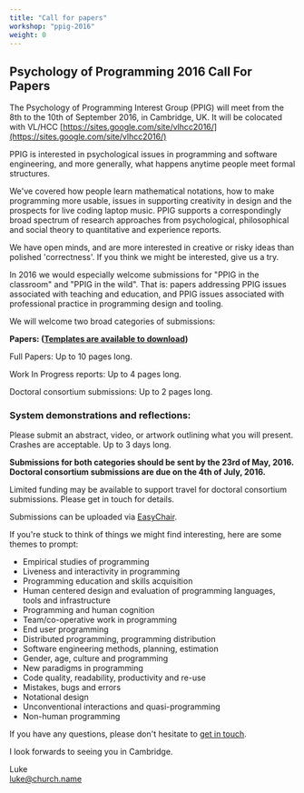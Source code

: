 ```yaml
---
title: "Call for papers"
workshop: "ppig-2016"
weight: 0
---
```



Psychology of Programming 2016 Call For Papers
----------------------------------------------

The Psychology of Programming Interest Group (PPIG) will meet from the 8th to the 10th of September 2016, in Cambridge, UK. It will be colocated with VL/HCC [https://sites.google.com/site/vlhcc2016/](https://sites.google.com/site/vlhcc2016/)

PPIG is interested in psychological issues in programming and software engineering, and more generally, what happens anytime people meet formal structures.

We've covered how people learn mathematical notations, how to make programming more usable, issues in supporting creativity in design and the prospects for live coding laptop music. PPIG supports a correspondingly broad spectrum of research approaches from psychological, philosophical and social theory to quantitative and experience reports.

We have open minds, and are more interested in creative or risky ideas than polished 'correctness'. If you think we might be interested, give us a try.

In 2016 we would especially welcome submissions for "PPIG in the classroom" and "PPIG in the wild". That is: papers addressing PPIG issues associated with teaching and education, and PPIG issues associated with professional practice in programming design and tooling.

We will welcome two broad categories of submissions:

**Papers: ([Templates are available to download](/node/874))**

Full Papers: Up to 10 pages long.

Work In Progress reports: Up to 4 pages long.

Doctoral consortium submissions: Up to 2 pages long.

### System demonstrations and reflections:

Please submit an abstract, video, or artwork outlining what you will present. Crashes are acceptable. Up to 3 days long.

**Submissions for both categories should be sent by the 23rd of May, 2016. Doctoral consortium submissions are due on the 4th of July, 2016.**

Limited funding may be available to support travel for doctoral consortium submissions. Please get in touch for details.

Submissions can be uploaded via [EasyChair](https://easychair.org/conferences/?conf=ppig2016).

If you're stuck to think of things we might find interesting, here are some themes to prompt:

*   Empirical studies of programming
*   Liveness and interactivity in programming
*   Programming education and skills acquisition
*   Human centered design and evaluation of programming languages, tools and infrastructure
*   Programming and human cognition
*   Team/co-operative work in programming
*   End user programming
*   Distributed programming, programming distribution
*   Software engineering methods, planning, estimation
*   Gender, age, culture and programming
*   New paradigms in programming
*   Code quality, readability, productivity and re-use
*   Mistakes, bugs and errors
*   Notational design
*   Unconventional interactions and quasi-programming
*   Non-human programming

If you have any questions, please don't hesitate to [get in touch](mailto:workshop@ppig.org?subject=PPIG%202016).

I look forwards to seeing you in Cambridge.

Luke  
[luke@church.name](mailto:luke@church.name)
